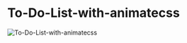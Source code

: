 # To-Do-List-with-animatecss
![To-Do-List-with-animatecss](https://github.com/walaazahran/To-Do-List-with-animatecss/blob/main/screen-capture-eji2u452_p3SWhAYd.gif)
